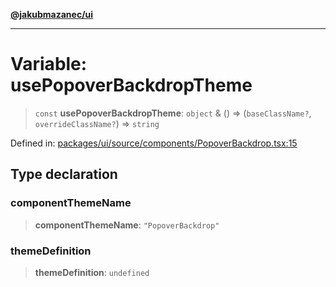 [**@jakubmazanec/ui**](../README.md)

---

# Variable: usePopoverBackdropTheme

> `const` **usePopoverBackdropTheme**: `object` & () => (`baseClassName?`, `overrideClassName?`) =>
> `string`

Defined in:
[packages/ui/source/components/PopoverBackdrop.tsx:15](https://github.com/jakubmazanec/tools/blob/026d472564678641afd0039e9c07d936f221ca46/packages/ui/source/components/PopoverBackdrop.tsx#L15)

## Type declaration

### componentThemeName

> **componentThemeName**: `"PopoverBackdrop"`

### themeDefinition

> **themeDefinition**: `undefined`
